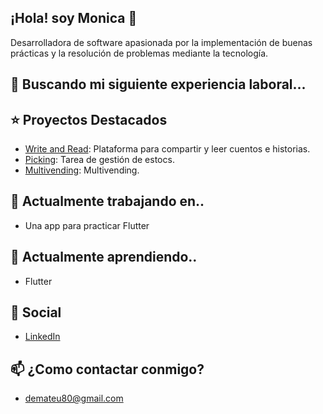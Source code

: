 ## ¡Hola! soy Monica 👋
Desarrolladora de software apasionada por la implementación de buenas prácticas y la resolución de problemas mediante la tecnología.
## 👯 Buscando mi siguiente experiencia laboral...

## ⭐️ Proyectos Destacados
- [Write and Read](https://github.com/demateu/write_and_read): Plataforma para compartir y leer cuentos e historias.
- [Picking](https://github.com/demateu/picking): Tarea de gestión de estocs.
- [Multivending](https://github.com/demateu/multivending): Multivending.

## 🔭 Actualmente trabajando en..
- Una app para practicar Flutter

## 🌱  Actualmente aprendiendo..
- Flutter

## 💬 Social
- [LinkedIn](https://www.linkedin.com/in/demateu/)

## 📫 ¿Como contactar conmigo?
- <a href="mailto:demateu80@gmail.com">demateu80@gmail.com</a>

<!--
**demateu/demateu** is a ✨ _special_ ✨ repository because its `README.md` (this file) appears on your GitHub profile.
Here are some ideas to get you started:
- 🤔 I’m looking for help with ...
- 💬 Ask me about ...
- 📫 How to reach me: ...
- ⚡ Fun fact: ...
-->

